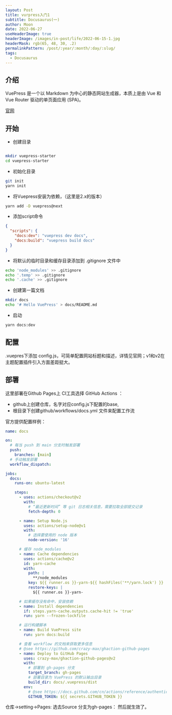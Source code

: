 ```yaml
---
layout: Post
title: vurpress入门1
subtitle: Docusaurus(一)
author: Moon
date: 2022-06-27
useHeaderImage: true
headerImage: /images/in-post/life/2022-06-15-1.jpg
headerMask: rgb(65, 48, 30, .2)
permalinkPattern: /post/:year/:month/:day/:slug/
tags:
  - Docusaurus
---
```


## 介绍

VuePress  是一个以 Markdown 为中心的静态网站生成器，本质上是由 Vue 和 Vue Router 驱动的单页面应用 (SPA)。

[官网](https://v2.vuepress.vuejs.org/zh/)

## 开始

- 创建目录
```sh

mkdir vuepress-starter
cd vuepress-starter

```
- 初始化目录
```sh
git init
yarn init
```
- 将Vuepress安装为依赖，（这里是2.x的版本）
```sh
yarn add -D vuepress@next
```

- 添加script命令
```json
{
  "scripts": {
    "docs:dev": "vuepress dev docs",
    "docs:build": "vuepress build docs"
  }
}
```
- 将默认的临时目录和缓存目录添加到 .gitignore 文件中
```sh
echo 'node_modules' >> .gitignore
echo '.temp' >> .gitignore
echo '.cache' >> .gitignore
```
- 创建第一篇文档
```sh
mkdir docs
echo '# Hello VuePress' > docs/README.md
```
- 启动
```sh
yarn docs:dev
```

## 配置

.vuepres下添加 config.js，可简单配置网站标题和描述，详情见官网；v1和v2在主题配置插件引入方面差距挺大。

## 部署

这里部署在Github Pages上 CI工具选择 GitHub Actions ：
- github上创建仓库，名字对应config.js下配置的base,
- 根目录下创建github/workflows/docs.yml 文件来配置工作流

官方提供配置样例：
```yml
name: docs

on:
  # 每当 push 到 main 分支时触发部署
  push:
    branches: [main]
  # 手动触发部署
  workflow_dispatch:

jobs:
  docs:
    runs-on: ubuntu-latest

    steps:
      - uses: actions/checkout@v2
        with:
          # “最近更新时间” 等 git 日志相关信息，需要拉取全部提交记录
          fetch-depth: 0

      - name: Setup Node.js
        uses: actions/setup-node@v1
        with:
          # 选择要使用的 node 版本
          node-version: '16'

      # 缓存 node_modules
      - name: Cache dependencies
        uses: actions/cache@v2
        id: yarn-cache
        with:
          path: |
            **/node_modules
          key: ${{ runner.os }}-yarn-${{ hashFiles('**/yarn.lock') }}
          restore-keys: |
            ${{ runner.os }}-yarn-

      # 如果缓存没有命中，安装依赖
      - name: Install dependencies
        if: steps.yarn-cache.outputs.cache-hit != 'true'
        run: yarn --frozen-lockfile

      # 运行构建脚本
      - name: Build VuePress site
        run: yarn docs:build

      # 查看 workflow 的文档来获取更多信息
      # @see https://github.com/crazy-max/ghaction-github-pages
      - name: Deploy to GitHub Pages
        uses: crazy-max/ghaction-github-pages@v2
        with:
          # 部署到 gh-pages 分支
          target_branch: gh-pages
          # 部署目录为 VuePress 的默认输出目录
          build_dir: docs/.vuepress/dist
        env:
          # @see https://docs.github.com/cn/actions/reference/authentication-in-a-workflow#about-the-github_token-secret
          GITHUB_TOKEN: ${{ secrets.GITHUB_TOKEN }}
```

仓库->setting->Pages:
选去Source 分支为gh-pages：
然后就生效了。